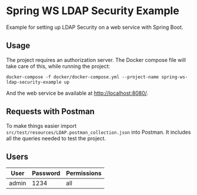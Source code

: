 # Spring WS LDAP Security Example

Example for setting up LDAP Security on a web service with Spring Boot.

## Usage

The project requires an authorization server. The Docker compose file will take care of this, while running the project:

```
docker-compose -f docker/docker-compose.yml --project-name spring-ws-ldap-security-example up
```

And the web service be available at [http://localhost:8080/](http://localhost:8080/).

## Requests with Postman

To make things easier import `src/test/resources/LDAP.postman_collection.json` into Postman. It includes all the queries needed to test the project.

## Users

| User    | Password | Permissions |
|---------|----------|-------------|
| admin   | 1234     | all         |
